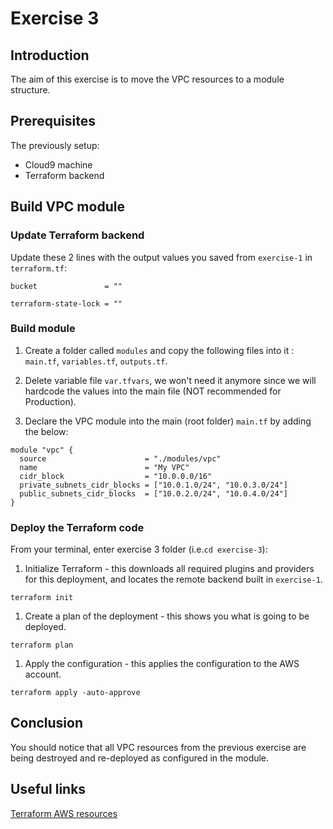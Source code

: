 # Exercise 3

## Introduction

The aim of this exercise is to move the VPC resources to a module structure.

## Prerequisites

The previously setup:
- Cloud9 machine
- Terraform backend

## Build VPC module

### Update Terraform backend

Update these 2 lines with the output values you saved from `exercise-1` in `terraform.tf`:

```
bucket               = ""
```
```
terraform-state-lock = ""
```

### Build module

1. Create a folder called `modules` and copy the following files into it : `main.tf`, `variables.tf`, `outputs.tf`.

2. Delete variable file `var.tfvars`, we won't need it anymore since we will hardcode the values into the main file (NOT recommended for Production).

3. Declare the VPC module into the main (root folder) `main.tf` by adding the below:

```
module "vpc" {
  source                      = "./modules/vpc"
  name                        = "My VPC"
  cidr_block                  = "10.0.0.0/16"
  private_subnets_cidr_blocks = ["10.0.1.0/24", "10.0.3.0/24"]
  public_subnets_cidr_blocks  = ["10.0.2.0/24", "10.0.4.0/24"]
}
```

### Deploy the Terraform code

From your terminal, enter exercise 3 folder (i.e.`cd exercise-3`):

1) Initialize Terraform - this downloads all required plugins and providers for this deployment, and locates the remote backend built in `exercise-1`.
```
terraform init
```
1) Create a plan of the deployment - this shows you what is going to be deployed.
```
terraform plan
```
1) Apply the configuration - this applies the configuration to the AWS account.
```
terraform apply -auto-approve
```

## Conclusion

You should notice that all VPC resources from the previous exercise are being destroyed and re-deployed as configured in the module.

## Useful links

[Terraform AWS resources](https://registry.terraform.io/providers/hashicorp/aws/latest/docs)